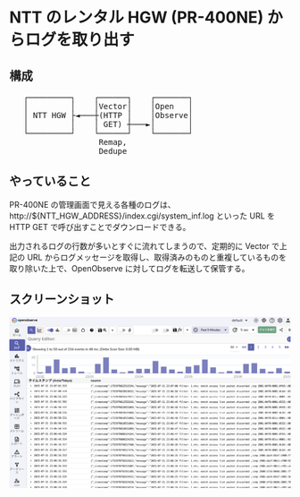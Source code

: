 # NTT のレンタル HGW (PR-400NE) からログを取り出す

## 構成

<pre>
   ┌─────────┐    ┌──────┐    ┌───────┐   
   │         │    │Vector│    │Open   │   
   │ NTT HGW ├◄───┼(HTTP │    │Observe│   
   │         │    │ GET) ┼───►│       │   
   └─────────┘    └──────┘    └───────┘   
                   Remap,                 
                   Dedupe                 
</pre>

## やっていること

PR-400NE の管理画面で見える各種のログは、http://${NTT_HGW_ADDRESS}/index.cgi/system_inf.log といった URL を HTTP GET で呼び出すことでダウンロードできる。

出力されるログの行数が多いとすぐに流れてしまうので、定期的に Vector で上記の URL からログメッセージを取得し、取得済みのものと重複しているものを取り除いた上で、OpenObserve に対してログを転送して保管する。

## スクリーンショット
![](openobserve.png)
